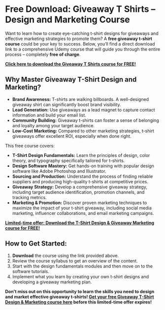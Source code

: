# Free Download: Giveaway T Shirts – Design and Marketing Course

Want to learn how to create eye-catching t-shirt designs for giveaways and effective marketing strategies to promote them? A **free giveaway t-shirt course** could be your key to success. Below, you’ll find a direct download link to a comprehensive Udemy course that will guide you through the entire process – completely **free of charge**.

[**Click here to download the Giveaway T Shirts course for FREE!**](https://udemywork.com/giveaway-t-shirts)

## Why Master Giveaway T-Shirt Design and Marketing?

*   **Brand Awareness:** T-shirts are walking billboards. A well-designed giveaway shirt can significantly boost brand visibility.
*   **Lead Generation:** Use giveaways as a lead magnet to capture contact information and build your email list.
*   **Community Building:** Giveaway t-shirts can foster a sense of belonging and loyalty among your target audience.
*   **Low-Cost Marketing:** Compared to other marketing strategies, t-shirt giveaways offer excellent ROI, especially when done right.

This free course covers:
*   **T-Shirt Design Fundamentals:** Learn the principles of design, color theory, and typography specifically tailored for t-shirts.
*   **Design Software Mastery:** Get hands-on training with popular design software like Adobe Photoshop and Illustrator.
*   **Sourcing and Production:** Understand the process of finding reliable suppliers and producing high-quality t-shirts at competitive prices.
*   **Giveaway Strategy:** Develop a comprehensive giveaway strategy, including target audience identification, promotion channels, and tracking metrics.
*   **Marketing & Promotion:** Discover proven marketing techniques to maximize the impact of your t-shirt giveaway, including social media marketing, influencer collaborations, and email marketing campaigns.

[**Limited-time offer: Download the T-Shirt Design & Giveaway Marketing course for FREE!**](https://udemywork.com/giveaway-t-shirts)

## How to Get Started:

1.  **Download** the course using the link provided above.
2.  Review the course syllabus to get an overview of the content.
3.  Start with the design fundamentals modules and then move on to the software tutorials.
4.  Implement what you learn by creating your own t-shirt designs and developing a giveaway marketing plan.

**Don't miss out on this opportunity to learn the skills you need to design and market effective giveaway t-shirts! [Get your free Giveaway T-Shirt Design & Marketing course here](https://udemywork.com/giveaway-t-shirts) before this limited-time offer expires!**
